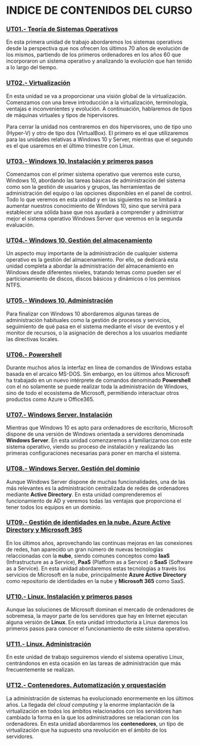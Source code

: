 # INDICE DE CONTENIDOS DEL CURSO

### [UT01.- Teoría de Sistemas Operativos](UT01_Teoria_SO/index_UT01.md)

En esta primera unidad de trabajo abordaremos los sistemas operativos desde la perspectiva que nos ofrecen los últimos 70 años de evolución de los mismos, partiendo de los primeros ordenadores en los años 60 que incorporaron un sistema operativo y analizando la evolución que han tenido a lo largo del tiempo. 

### [UT02.- Virtualización](UT02_Virtualización/index_UT02.md)

En esta unidad se va a proporcionar una visión global de la virtualización. Comenzamos con una breve introducción a la virtualización, terminología, ventajas e inconvenientes y evolución. A continuación, hablaremos de tipos de máquinas virtuales y tipos de hipervisores.

Para cerrar la unidad nos centraremos en dos hipervisores, uno de tipo uno (Hyper-V) y otro de tipo dos (VirtualBox). El primero es el que utilizaremos para las unidades relativas a Windows 10 y Server, mientras que el segundo es el que usaremos en el último trimestre con Linux.


### [UT03.- Windows 10. Instalación y primeros pasos](UT03_Win10_Instalación/index_UT03.md)

Comenzamos con el primer sistema operativo que veremos este curso, Windows 10, abordando las tareas básicas de administración del sistema como son la gestión de usuarios y grupos, las herramientas de administración del equipo o las opciones disponibles en el panel de control. Todo lo que veremos en esta unidad y en las siguientes no se limitará a aumentar nuestros conocimiento de Windows 10, sino que servirá para establecer una sólida base que nos ayudará a comprender y administrar mejor el sistema operativo Windows Server que veremos en la segunda evaluación.


### [**UT04.- Windows 10. Gestión del almacenamiento**](UT04_Win10_Almacenamiento/index_UT04.md)

Un aspecto muy importante de la administración de cualquier sistema operativo es la gestión del almacenamiento. Por ello, se dedicará esta unidad completa a abordar la administración del almacenamiento en Windows desde diferentes niveles, tratando temas como pueden ser el particionamiento de discos, discos básicos y dinámicos o los permisos NTFS.


### [**UT05.- Windows 10. Administración**](UT05_Win10_Administración/index_UT05.md)

Para finalizar con Windows 10 abordaremos algunas tareas de administración habituales como la gestión de procesos y servicios, seguimiento de qué pasa en el sistema mediante el visor de eventos y el monitor de recursos, o la asignación de derechos a los usuarios mediante las directivas locales.


### [**UT06.- Powershell**](UT06_Powershell/index_UT06.md)

Durante muchos años la interfaz en línea de comandos de Windows estaba basada en el arcaico MS-DOS. Sin embargo, en los últimos años Microsoft ha trabajado en un nuevo intérprete de comandos denominado **Powershell** con el no solamente se puede realizar toda la administración de Windows, sino de todo el ecosistema de Microsoft, permitiendo interactuar otros productos como Azure u Office365.


### [**UT07.- Windows Server. Instalación**](UT07_WServer_Instalación/index_UT07.md)

Mientras que Windows 10 es apto para ordenadores de escritorio, Microsoft dispone de una versión de Windows orientada a servidores denominada **Windows Server**. En esta unidad comenzaremos a familiarizarnos con este sistema operativo, viendo su proceso de instalación y realizando las primeras configuraciones necesarias para poner en marcha el sistema.


### [**UT08.- Windows Server. Gestión del dominio**](UT08_WServer_Dominio/index_UT08.md)

Aunque Windows Server dispone de muchas funcionalidades, una de las más relevantes es la administración centralizada de redes de ordenadores mediante **Active Directory**. En esta unidad comprenderemos el funcionamiento de AD y veremos todas las ventajas que proporciona el tener todos los equipos en un dominio.


### [**UT09.- Gestión de identidades en la nube. Azure Active Directory y Microsoft 365**](UT09_AzureAD/index_UT09.md)

En los últimos años, aprovechando las continuas mejoras en las conexiones de redes, han aparecido un gran número de nuevas tecnologías relaccionadas con la **nube**, siendo comunes conceptos como **IaaS** (Infrastructure as a Service), **PaaS** (Platform as a Service) o **SaaS** (Software as a Service). En esta unidad abordaremos estas tecnologías a través los servicios de Microsoft en la nube, principalmente **Azure Active Directory** como repositorio de identidades en la nube y **Microsoft 365** como SaaS.


### [**UT10.- Linux. Instalación y primeros pasos**](UT10_Linux_Instalación/index_UT10.md)

Aunque las soluciones de Microsoft dominan el mercado de ordenadores de sobremesa, la mayor parte de los servidores que hay en Internet ejecutan alguna versión de **Linux**. En esta unidad introductoria a Linux daremos los primeros pasos para conocer el funcionamiento de este sistema operativo.


### [**UT11.- Linux. Administración**](UT11_Linux_Administración/index_UT11.md)

En este unidad de trabajo seguiremos viendo el sistema operativo Linux, centrándonos en esta ocasión en las tareas de administración que más frecuentemente se realizan.


### [**UT12.- Contenedores. Automatización y orquestación**](UT12_Contenedores/index_UT12.md)

La administración de sistemas ha evolucionado enormemente en los últimos años. La llegada del *cloud computing* y la enorme implantación de la virtualización en todos los ámbitos relacionados con los servidores han cambiado la forma en la que los administradores se relacionan con los ordenadores.  En esta unidad abordaremos los **contenedores**, un tipo de virtualización que ha supuesto una revolución en el ámbito de los servidores. 
